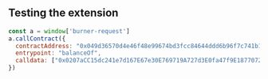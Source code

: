## Testing the extension

```javascript
const a = window['burner-request']
a.callContract({
  contractAddress: "0x049d36570d4e46f48e99674bd3fcc84644ddd6b96f7c741b1562b82f9e004dc7",
  entrypoint: "balanceOf",
  calldata: ["0x0207aCC15dc241e7d167E67e30E769719A727d3E0fa47f9E187707289885Dfde"],
})
```

